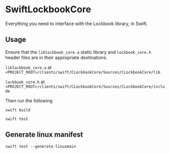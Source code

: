# SwiftLockbookCore

Everything you need to interface with the Lockbook library, in Swift.

## Usage

Ensure that the `liblockbook_core.a` static library and `lockbook_core.h` header files are in their appropriate destinations.

`liblockbook_core.a` at `<PROJECT_ROOT>/clients/swift/CLockbookCore/Sources/CLockbookCore/lib` 

`lockbook_core.h` at  `<PROJECT_ROOT>/clients/swift/CLockbookCore/Sources/CLockbookCore/include`

Then run the following

`swift build`

`swift test`

## Generate linux manifest

`swift test --generate-linuxmain`
